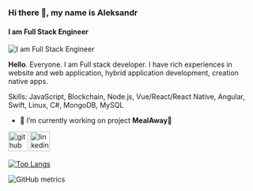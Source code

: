 ### Hi there 👋, my name is Aleksandr
#### I am Full Stack Engineer
![I am Full Stack Engineer](http://mealaway.tech/Logo.png)

**Hello**. Everyone.
I am Full stack developer.
I have rich experiences in website and web application, hybrid application development, creation native apps.

Skills: JavaScript, Blockchain, Node.js, Vue/React/React Native, Angular, Swift,  Linux, C#, MongoDB, MySQL

- 🔭 I’m currently working on project **MealAway**🍔 


[<img src='https://cdn.jsdelivr.net/npm/simple-icons@3.0.1/icons/github.svg' alt='github' height='40'>](https://github.com/alli1733)  [<img src='https://cdn.jsdelivr.net/npm/simple-icons@3.0.1/icons/linkedin.svg' alt='linkedin' height='40'>](https://www.linkedin.com/in/https://www.linkedin.com/in/aleksandr-lipkov-259195190//)  

[![Top Langs](https://github-readme-stats.vercel.app/api/top-langs/?username=alli1733)](https://github.com/anuraghazra/github-readme-stats)

![GitHub metrics](https://metrics.lecoq.io/alli1733)  

